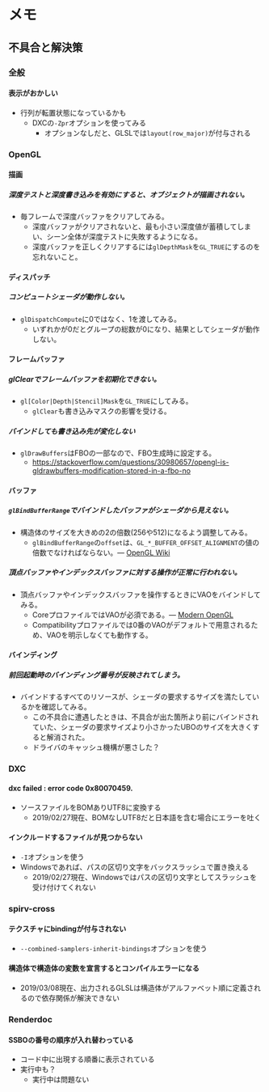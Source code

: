# メモ

## 不具合と解決策

### 全般

#### 表示がおかしい

- 行列が転置状態になっているかも
  - DXCの`-Zpr`オプションを使ってみる
    - オプションなしだと、GLSLでは`layout(row_major)`が付与される

### OpenGL

#### 描画

##### 深度テストと深度書き込みを有効にすると、オブジェクトが描画されない。

- 毎フレームで深度バッファをクリアしてみる。
    - 深度バッファがクリアされないと、最も小さい深度値が蓄積してしまい、シーン全体が深度テストに失敗するようになる。
    - 深度バッファを正しくクリアするには`glDepthMask`を`GL_TRUE`にするのを忘れないこと。

#### ディスパッチ

##### コンピュートシェーダが動作しない。

- `glDispatchCompute`に0ではなく、1を渡してみる。
    - いずれかが0だとグループの総数が0になり、結果としてシェーダが動作しない。

#### フレームバッファ

##### glClearでフレームバッファを初期化できない。

- `gl[Color|Depth|Stencil]Mask`を`GL_TRUE`にしてみる。
    - `glClear`も書き込みマスクの影響を受ける。

##### バインドしても書き込み先が変化しない

- `glDrawBuffers`はFBOの一部なので、FBO生成時に設定する。
    - https://stackoverflow.com/questions/30980657/opengl-is-gldrawbuffers-modification-stored-in-a-fbo-no

#### バッファ

##### `glBindBufferRange`でバインドしたバッファがシェーダから見えない。

- 構造体のサイズを大きめの2の倍数(256や512)になるよう調整してみる。
    - `glBindBufferRange`の`offset`は、`GL_*_BUFFER_OFFSET_ALIGNMENT`の値の倍数でなければならない。― [OpenGL Wiki](https://www.khronos.org/opengl/wiki/Uniform_Buffer_Object#Limitations)

##### 頂点バッファやインデックスバッファに対する操作が正常に行われない。

- 頂点バッファやインデックスバッファを操作するときにVAOをバインドしてみる。
    - CoreプロファイルではVAOが必須である。― [Modern OpenGL](http://github.prideout.net/modern-opengl-prezo/)
    - Compatibilityプロファイルでは0番のVAOがデフォルトで用意されるため、VAOを明示しなくても動作する。

#### バインディング

##### 前回起動時のバインディング番号が反映されてしまう。

- バインドするすべてのリソースが、シェーダの要求するサイズを満たしているかを確認してみる。
    - この不具合に遭遇したときは、不具合が出た箇所より前にバインドされていた、シェーダの要求サイズより小さかったUBOのサイズを大きくすると解消された。
    - ドライバのキャッシュ機構が悪さした？

### DXC

#### dxc failed : error code 0x80070459.

- ソースファイルをBOMありUTF8に変換する
  - 2019/02/27現在、BOMなしUTF8だと日本語を含む場合にエラーを吐く

#### インクルードするファイルが見つからない

- `-I`オプションを使う
- Windowsであれば、パスの区切り文字をバックスラッシュで置き換える
  - 2019/02/27現在、Windowsではパスの区切り文字としてスラッシュを受け付けてくれない

### spirv-cross

#### テクスチャにbindingが付与されない

- `--combined-samplers-inherit-bindings`オプションを使う

#### 構造体で構造体の変数を宣言するとコンパイルエラーになる

- 2019/03/08現在、出力されるGLSLは構造体がアルファベット順に定義されるので依存関係が解決できない

### Renderdoc

#### SSBOの番号の順序が入れ替わっている

- コード中に出現する順番に表示されている
- 実行中も？
  - 実行中は問題ない
